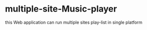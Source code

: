 # multiple-site-Music-player
this Web application can run multiple sites play-list in single platform
